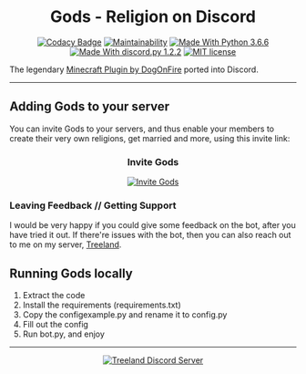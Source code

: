 <h1 align="center">Gods - Religion on Discord</h1>
<div align="center">

[![Codacy Badge](https://api.codacy.com/project/badge/Grade/19876a2da2964fa9b118274838d9e274)](https://www.codacy.com/manual/Fido2603/DiscordGods?utm_source=github.com&amp;utm_medium=referral&amp;utm_content=Fido2603/DiscordGods&amp;utm_campaign=Badge_Grade)
[![Maintainability](https://api.codeclimate.com/v1/badges/fd768438ad9d66b23cfb/maintainability)](https://codeclimate.com/github/Fido2603/DiscordGods/maintainability)
[![Made With Python 3.6.6](https://img.shields.io/badge/Python-3.6.6-blue.svg)](https://www.python.org/downloads/release/python-366/)
[![Made With discord.py 1.2.2](https://img.shields.io/badge/discord.py-1.3.3-blue.svg)](https://github.com/Rapptz/discord.py)
[![MIT license](https://img.shields.io/badge/License-MIT-blue.svg)](https://raw.githubusercontent.com/Fido2603/DiscordGods/master/LICENSE)
</div>

The legendary [Minecraft Plugin by DogOnFire](https://github.com/DogOnFire/Gods) ported into Discord.

___

## Adding Gods to your server
You can invite Gods to your servers, and thus enable your members to create their very own religions, get married and more, using this invite link:

<div align="center">
<h3>Invite Gods</h3>

[![Invite Gods](https://img.shields.io/static/v1.svg?label=Invite%20Gods&message=Ban%20Permissions&color=7289DA&stile=flat&logo=discord&logoColor=7289DA&labelColor=2C2F33)](https://discordapp.com/oauth2/authorize?client_id=475447317072183306&scope=bot&permissions=4)
</div>

### Leaving Feedback // Getting Support
I would be very happy if you could give some feedback on the bot, after you have tried it out. If there're issues with the bot, then you can also reach out to me on my server, [Treeland](https://discord.gg/PvFPEfd).

## Running Gods locally
1.  Extract the code
2.  Install the requirements (requirements.txt)
3.  Copy the configexample.py and rename it to config.py
4.  Fill out the config
5.  Run bot.py, and enjoy

___
<div align="center">

[![Treeland Discord Server](https://discordapp.com/api/guilds/221996778092888065/widget.png?style=banner3)](https://discord.gg/PvFPEfd)
</div>
